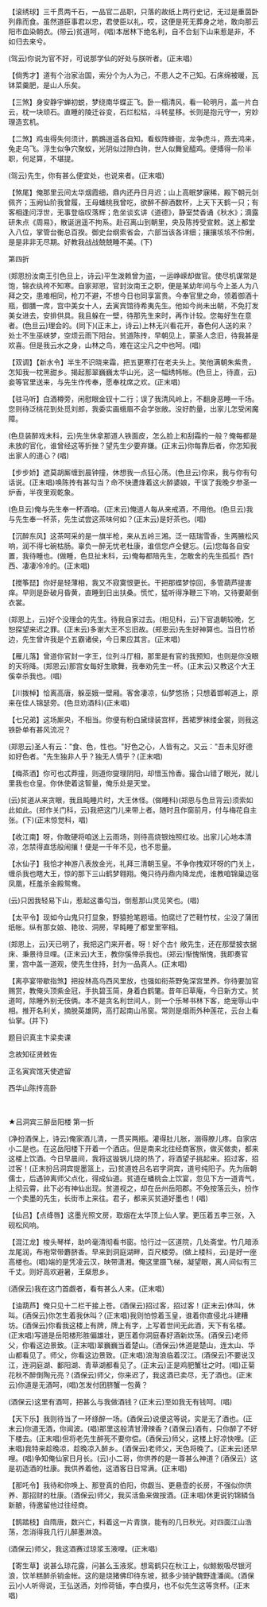<!-- { "loadSidebar": true } -->
【滚绣球】三千贯两千石，一品官二品职，只落的故纸上两行史记，无过是重茵卧列鼎而食。虽然道臣事君以忠，君使臣以礼，哎，这便是死无葬身之地，敢向那云阳市血染朝衣。(带云)贫道呵，(唱)本居林下绝名利，自不合刬下山来惹是非，不如归去来兮。

(驾云)你说为官不好，可说那学仙的好处与朕听者。(正末唱)

【倘秀才】道有个治家治国，索分个为人为己，不患人之不己知。石床绵被暖，瓦钵菜羹肥，是山人乐矣。

【三煞】身安静宇蝉初蜕，梦绕南华蝶正飞。卧一榻清风，看一轮明月，盖一片白云，枕一块顽石。直睡的陵迁谷变，石烂松枯，斗转星移。长则是抱元守一，穷妙理造玄机。

【二煞】鸡虫得失何须计，鹏鷃逍遥各自知。看蚁阵蜂衙，龙争虎斗，燕去鸿来，兔走乌飞。浮生似争穴聚蚁，光阴似过隙白驹，世人似舞瓮醯鸡。便搏得一阶半职，何足算，不堪提。

(驾云)先生，你有甚么便宜处，也说来者。(正末唱)

【煞尾】俺那里云间太华烟霞细，鼎内还丹日月迟；山上高眠梦寐稀，殿下朝元剑佩齐；玉阙仙阶我曾履，王母蟠桃我曾吃，欲醉不醉酒数杯，上天下天鹤一只；有客相逢问浮世，无事登临叹落辉；危坐谈玄讲《道德》，静室焚香诵《秋水》；滴露研朱点《周易》，散诞逍遥不拘系。赴召离山到朝里，央及陈抟受宣敕。送上都堂入八位，掌管台衡总百揆。御史台纲索省会，六部当该各详细；攘攘垓垓不伶俐，是是非非无尽期。好教我战战兢兢睡不美。(下)

第四折

(郑恩扮汝南王引色旦上，诗云)平生泼赖曾为盗，一运峥嵘却做官。使尽机谋常是饱，锦衣纨袴不知寒。自家郑恩，官封汝南王之职，便是某幼年间与今上圣人为八拜之交，患难相同，枪刀不避，不想今日也同享富贵。今奉官里之命，领着御酒十瓶，御膳一席，宫中美女十人，去寅宾馆待希夷先生。他如今尚未出朝，不免打发美女进去，安排供具。我且躲在一壁，待那先生来时，再作计较。您每好生在意者。(色旦云)理会的。(同下)(正末上，诗云)上林无兴看花开，春色何人送的来？处士不生巫峡梦，空烦云雨下阳台。贫道陈抟，早朝见上，蒙圣人念旧，待我甚是欢喜。但是我云水之身，山林之鸟，难在这尘凡之中也呵。(唱)

【双调】【新水令】半生不识晓来霜，把五更寒打在老夫头上。笑他满朝朱紫贵，怎知我一枕黑甜乡。揭起那翠巍巍太华山光，这一幅绣帏帐。(色旦上，待直，云)妾等官里送来，与先生作传奉，愿奉枕席之欢。(正末唱)

【驻马听】白酒樽旁，闲慰眼金钗十二行；误了我清风岭上，不翻身恶睡一千场。您则待泛桃花到处觅刘郎，我委实画蛾眉不会学张敞。没好酌量，出家儿怎受闲魔障。

(色旦装醉戏末科，云)先生休拿那道人铁面皮，怎么脸上和刮霜的一般？俺每都是未放的官化，谁曾经这等折挫？望先生少要弃嫌。(正末云)你每靠后者，你怎知我出家人的道心？(唱)

【步步娇】遮莫胡厮缠到晨钟撞，休想我一点狂心荡。(色旦云)你来，我与你有句话说。(正末唱)唤陈抟有甚勾当？命不快遭烽着这火醉婆娘，干误了我晚夕参圣一炉香，半夜里观乾象。

(色旦云)俺与先生奉一杯酒咱。(正末云)俺道人每从来戒酒，不用他。(色旦云)我与先生奉一杯茶，先生试尝这茶味何如？(正末云)是好茶也。(唱)

【沉醉东风】这茶呵采的是一旗半枪，来从五岭三湘。泛一瓯瑞雪香，生两腋松风响，润不得七碗枯肠。辜负一醉无忧老杜康，谁信您卢仝健忘。(云)您每各自安置，我待睡也。(做睡，色旦扯末科，云)俺每都陪先生，怎敢舍的先生孤孤忄西忄西、凄凄冷冷的。(正末唱)

【搅筝琵】你好是轻薄相，我又不寂寞恨更长。干把那蝶梦惊回，多管葫芦提害痒。早则是卧破月昏黄，直睡到日出扶桑。慌忙，猛听得净鞭三下响，又待要颠倒衣裳。

(郑恩上，云)好个没理会的先生。待我自家过去。(相见科，云)下官退朝较晚，乞恕探望来迟之罪。(正末云)多谢大王不忘旧故。(郑恩云)先生好神算也。当日竹桥边，先生曾许我是个五霸诸侯，今日果应其言。(正末唱)

【雁儿落】曾道你官封一字王，位列斗厅相，那里是有官的我预知，也则是你没眼的天将降。(郑恩云)那宫女每好生歌舞，我奉劝先生一杯。(正末云)又教这个大王傒幸杀我也。(唱)

【川拨棹】恰离高唐，躲巫娥一壁厢。客舍凄凉，仙梦悠扬；只想着邯郸道上，原来在佳人锦瑟旁。(色旦劝酒科)(正末唱)

【七兄弟】这场厮央，不相当。你便有粉白黛绿装宫样，茜裙罗袜缕金裳，则我这铁卧单有甚风流况？

(郑恩云)圣人有云："食、色，性也。"好色之心，人皆有之。又云："吾未见好德如好色者。"先生独非人乎？独无人情乎？(正末唱)

【梅茶酒】你可也忒莽撞，则道你燮理阴阳，却惜玉怜香。撮合山错了眼光，就儿里我也仓皇。你休使着这智量，俺乐处是天堂。

(云)贫道从来贪眼，我且盹睡片时，大王休怪。(做睡科)(郑恩与色旦背云)须索如此如此。(郑作关门科，云)我把这门儿来带上者。随时且作窗前月，付与梅花自主张。(下)(正末惊觉科，唱)

【收江南】呀，你敢硬将咱送上云雨场，则待高烧银烛照红妆。出家儿心地本清凉，怎禁得直恁般闹攘！便是一千年不见，也不思量。

【水仙子】我恰才神游八表放金光，礼拜三清朝玉皇。不争你拽双环呀的门关上，缠杀我也瞎大王，惊的那下三山鹤梦翱翔。俺只待丹鼎内降龙虎，谁教咱锦巢边宿凤凰，枉羞杀金殿鸳鸯。

(云)只因我轻易下山，惹起这番勾当，倒惹那山灵见笑也。(唱)

【太平令】现如今山鬼只打显象，野猿抢笔题墙。怕腐烂了芒鞋竹杖，尘没了蒲团纸帐。纵有那女娘、艳妆、洞房，早盹睡了都堂里宰相。

(郑恩上，云)天已明了，我把这门来开者。呀！好个古忄敞先生，还在那壁披衣据床、秉景待旦哩。(正末云)大王，教你傒倖杀我也。(郑云)惭愧惭愧，我即奏官里，宫中盖一道观，使先生住持，封为一品真人。(正末唱)

【离亭宴带歇指煞】把投林高鸟西风里放，也强如衔茶野兔深宫里养。你待要加官赐赏，教俺头顶紫金冠，手执碧玉简，身着白鹤氅。昔年旧草庵，今日新方丈。贫道呵，除睡外别无伎俩。本不是贪名利世间人，则一个乐琴书林下客，绝宠辱山中相。推开名利关，摘脱英雄网，高打起南山吊窗。常则是烟雨外种莲花，云台上看仙掌。(并下)

题目识真主卞梁卖课

念故知征贤敕佐

正名寅宾馆天使遮留

西华山陈抟高卧

　
　

★吕洞宾三醉岳阳楼
第一折

(净扮酒保上，诗云)俺家酒儿清，一贯买两瓶。灌得肚儿胀，溺得膫儿疼。自家店小二是也。在这岳阳楼下开着一个酒店。但是南来北往经商客旅，做买做卖，都来这楼上饮酒。今日早晨间，我将这镟锅儿烧的热了，将酒望子挑起来。招过客，招过客！(正末扮吕洞宾提墨篮上，云)贫道姓吕名岩字洞宾，道号纯阳子。先为唐朝儒士，后遇钟离师父点化，得成仙道。贫道在蟠桃会上饮宴，忽见下方一道青气，上彻云霄，此下必有神仙出现。贫道视之，却在岳州岳阳郡。不免按落云头，扮作一个卖墨的先生，长街市上来往。君子，都来买贫道好墨也！(唱)

【仙吕】【点绛唇】这墨光照文房，取烟在太华顶上仙人掌。更压着五李三张，入砚松风响。

【混江龙】梭头琴样，助吟毫清彻看书窗。恰行过一区道院，几处斋堂。竹几暗添龙尾润，布袍常带麝脐香。早来到洞庭湖畔，百尺楼旁。(做上楼科，云)是好一座高楼也。(唱)端的是凭凌云汉，映带潇湘。俺这里蹑飞梯，凝望眼，离人间似有三千丈。则好高欢避暑，王粲思乡。

(酒保云)我在这门首觑者，看有甚么人来。(正末唱)

【油葫芦】俺只见十二栏干接上苍。(酒保云)招过客，招过客！(正末云)休叫，休叫。(酒保云)你怎生着我休叫？(正末唱)我则怕惊着玉皇，谁着你直侵北斗建糟坊。(酒保云)你看我这楼上有牌，牌上有字，上写着世间无此酒，天下有名楼。(正末唱)写道是岳阳楼形胜偏雄壮，更压着你洞庭春好酒新炊荡。(酒保云)老师父，你看这边景致。(正末唱)翠巍巍当着楚山。(酒保云)休道是楚山，连太山、华山都看见了。师父，你看这边景致。(正末唱)浪淘浪临着汉江。(酒保云)不要说汉江，连洞庭湖、鄱阳湖、青草湖都看见了。(正末云)正是鸡肥蟹壮之时。(唱)正菊花秋不醉倒陶元亮？(酒保云)师父，你来迟了，我这酒已卖尽，无了酒也。(正末云)你道是无酒呵，(唱)怎发付团脐蟹一包黄？

(酒保云)这里有酒呵，把甚么与我做酒钱？(正末云)至如我无有钱呵。(唱)

【天下乐】我则待当了一环绦醉一场。(酒保云)说便这等说，实是无了酒也。(正末云)你道无酒，你闻波。(唱)那里这般清甘滑辣香？(酒保云)酒有，只你醉了不好下楼去。(正末唱)但将老先生醉死不要你偿。(酒保云)师父，这楼上好凉快哩。(正末唱)我特来趁晚凉，趁晚凉入醉乡。(酒保云)老师父，天色将晚了。(正末云)还早哩。(唱)争知俺仙家日月长。(云)小二哥，你供养的是一尊甚么神道？(酒保云）这是初造酒的杜康。我供养着他，这酒客日日常满。(正末唱)

【那吒令】我待和你唤上、那登真的伯阳，你觑当、更悬壶的长房，不强似你供养、那招财的杜康。(酒保云)师父，我买活鱼来做按酒。(正末唱)休更说钓锦鳞刍新酿，待邀留他过往经商。

【鹊踏枝】自隋唐，数兴亡，料着这一片青旗，能有的几日秋光。对四面江山浩荡，怎消得我几行儿醉墨淋浪。

(酒保云)师父，我这酒赛过琼浆玉液哩。(正末唱)

【寄生草】说甚么琼花露，问甚么玉液浆。想鸾鹤只在秋江上，似鲸鲵吸尽银河浪，饮羊糕醉杀销金帐。这的是烧猪佛印待东坡，抵多少骑驴魏野逢潘阆。(酒保云)小人听得说，王弘送酒，刘伶荷锸，李白摸月，也不似先生这等贪杯。(正末唱)

